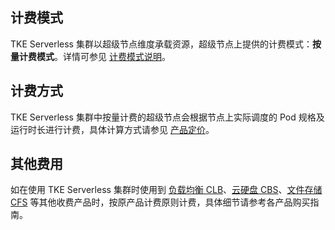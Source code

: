 ## 计费模式

TKE Serverless 集群以超级节点维度承载资源，超级节点上提供的计费模式：**按量计费模式**。详情可参见 [计费模式说明](https://intl.cloud.tencent.com/document/product/457/34055)。

## 计费方式

TKE Serverless 集群中按量计费的超级节点会根据节点上实际调度的 Pod 规格及运行时长进行计费，具体计算方式请参见 [产品定价](https://intl.cloud.tencent.com/document/product/457/34055)。

## 其他费用

如在使用 TKE Serverless 集群时使用到 [负载均衡 CLB](https://www.tencentcloud.com//products/clb)、[云硬盘 CBS](https://www.tencentcloud.com//products/cbs)、[文件存储 CFS](https://www.tencentcloud.com//products/cfs) 等其他收费产品时，按原产品计费原则计费，具体细节请参考各产品购买指南。

